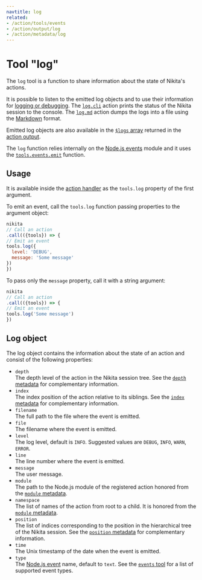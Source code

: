 ```yaml
---
navtitle: log
related:
- /action/tools/events
- /action/output/log
- /action/metadata/log
---
```


# Tool "log"

The `log` tool is a function to share information about the state of Nikita's actions.

It is possible to listen to the emitted log objects and to use their information for [logging or debugging](/current/usage/logging_debugging). The [`log.cli`](/current/actions/log/cli) action prints the status of the Nikita session to the console. The [`log.md`](/current/actions/log/md) action dumps the logs into a file using the [Markdown](https://en.wikipedia.org/wiki/Markdown) format.

Emitted log objects are also available in the [`$logs` array](/current/action/output/logs) returned in the [action output](/current/action/output).

The `log` function relies internally on the [Node.js events](https://nodejs.org/api/events.html) module and it uses the [`tools.events.emit`](/current/action/tools/events) function.

## Usage

It is available inside the [action handler](/current/action/handler) as the `tools.log` property of the first argument.

To emit an event, call the `tools.log` function passing properties to the argument object:

```js
nikita
// Call an action
.call(({tools}) => {
// Emit an event
tools.log({
  level: 'DEBUG',
  message: 'Some message'
})
})
```

To pass only the `message` property, call it with a string argument:

```js
nikita
// Call an action
.call(({tools}) => {
// Emit an event
tools.log('Some message')
})
```

## Log object

The log object contains the information about the state of an action and consist of the following properties:

- `depth`   
  The depth level of the action in the Nikita session tree. See the [`depth` metadata](/current/action/metadata/depth) for complementary information.
- `index`   
  The index position of the action relative to its siblings. See the [`index` metadata](/current/action/metadata/index) for complementary information.
- `filename`   
  The full path to the file where the event is emitted.
- `file`   
  The filename where the event is emitted.
- `level`   
  The log level, default is `INFO`. Suggested values are `DEBUG`, `INFO`, `WARN`, `ERROR`.
- `line`   
  The line number where the event is emitted.
- `message`   
  The user message.
- `module`   
  The path to the Node.js module of the registered action honored from the [`module` metadata](/current/action/metadata/module).
- `namespace`   
  The list of names of the action from root to a child. It is honored from the [`module` metadata](/current/action/metadata/module).
- `position`   
  The list of indices corresponding to the position in the hierarchical tree of the Nikita session. See the [`position` metadata](/current/action/metadata/position) for complementary information.
- `time`   
  The Unix timestamp of the date when the event is emitted.
- `type`   
  The [Node.js event](https://nodejs.org/api/events.html) name, default to `text`. See the [`events` tool](/current/action/tools/events/) for a list of supported event types.
